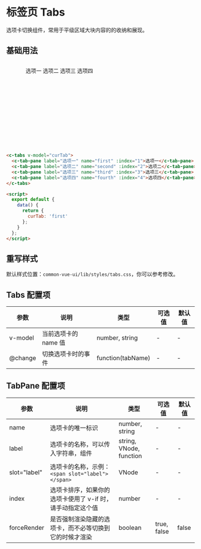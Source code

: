 # 标签页 Tabs

选项卡切换组件，常用于平级区域大块内容的的收纳和展现。

## 基础用法

<div style="width: 400px; height: 200px;margin: 30px auto;" class="c-shadow-xl">
  <c-tabs v-model="curTab">
    <c-tab-pane label="选项一" name="first" :index="1">选项一</c-tab-pane>
    <c-tab-pane label="选项二" name="second" :index="2">选项二</c-tab-pane>
    <c-tab-pane label="选项三" name="third" :index="3">选项三</c-tab-pane>
    <c-tab-pane label="选项四" name="fourth" :index="4">选项四</c-tab-pane>
  </c-tabs>
</div>

```html
<c-tabs v-model="curTab">
  <c-tab-pane label="选项一" name="first" :index="1">选项一</c-tab-pane>
  <c-tab-pane label="选项二" name="second" :index="2">选项二</c-tab-pane>
  <c-tab-pane label="选项三" name="third" :index="3">选项三</c-tab-pane>
  <c-tab-pane label="选项四" name="fourth" :index="4">选项四</c-tab-pane>
</c-tabs>

<script>
  export default {
    data() {
      return {
        curTab: 'first'
      };
    }
  };
</script>
```

<script>
  export default {
    data() {
      return {
        curTab: 'first',
      }
    }
  }
</script>

## 重写样式

默认样式位置：`common-vue-ui/lib/styles/tabs.css`，你可以参考修改。

## Tabs 配置项

| 参数    | 说明                 | 类型              | 可选值 | 默认值 |
| ------- | -------------------- | ----------------- | ------ | ------ |
| v-model | 当前选项卡的 name 值 | number, string    | -      | -      |
| @change | 切换选项卡时的事件   | function(tabName) | -      | -      |

## TabPane 配置项

| 参数         | 说明                                                       | 类型                    | 可选值      | 默认值 |
| ------------ | ---------------------------------------------------------- | ----------------------- | ----------- | ------ |
| name         | 选项卡的唯一标识                                           | number, string          | -           | -      |
| label        | 选项卡的名称，可以传入字符串，组件                         | string, VNode, function | -           | -      |
| slot="label" | 选项卡的名称，示例：`<span slot="label"> </span>`          | VNode                   | -           | -      |
| index        | 选项卡排序，如果你的选项卡使用了 v-if 时，请手动指定这个值 | number                  | -           | -      |
| forceRender  | 是否强制渲染隐藏的选项卡，而不必等切换到它的时候才渲染     | boolean                 | true, false | false  |
